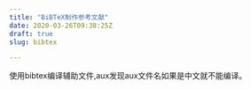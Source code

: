 ```yaml
---
title: "BiBTeX制作参考文献"
date: 2020-03-26T09:38:25Z
draft: true
slug: bibtex

---
```


使用bibtex编译辅助文件,aux发现aux文件名如果是中文就不能编译。